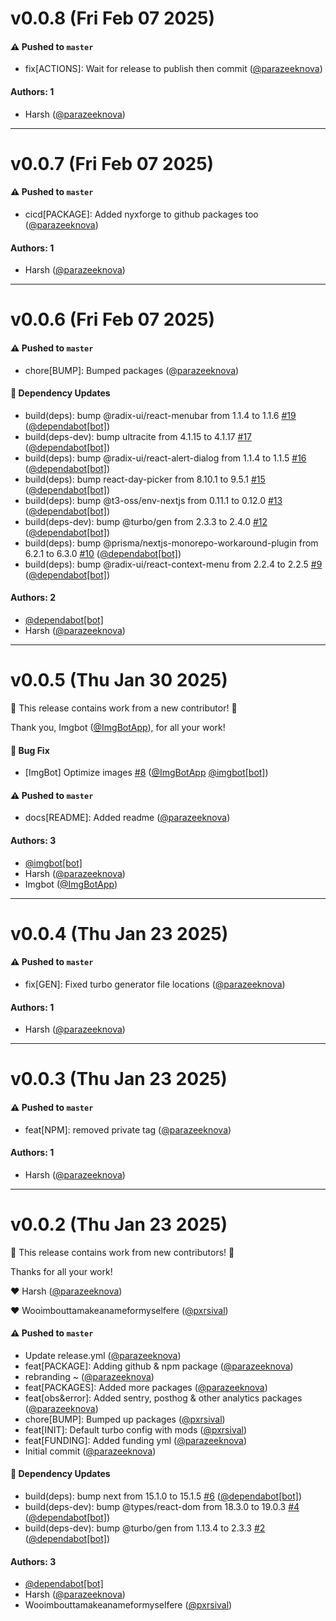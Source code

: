 # v0.0.8 (Fri Feb 07 2025)

#### ⚠️ Pushed to `master`

- fix[ACTIONS]: Wait for release to publish then commit ([@parazeeknova](https://github.com/parazeeknova))

#### Authors: 1

- Harsh ([@parazeeknova](https://github.com/parazeeknova))

---

# v0.0.7 (Fri Feb 07 2025)

#### ⚠️ Pushed to `master`

- cicd[PACKAGE]: Added nyxforge to github packages too ([@parazeeknova](https://github.com/parazeeknova))

#### Authors: 1

- Harsh ([@parazeeknova](https://github.com/parazeeknova))

---

# v0.0.6 (Fri Feb 07 2025)

#### ⚠️ Pushed to `master`

- chore[BUMP]: Bumped packages ([@parazeeknova](https://github.com/parazeeknova))

#### 🔩 Dependency Updates

- build(deps): bump @radix-ui/react-menubar from 1.1.4 to 1.1.6 [#19](https://github.com/parazeeknova/nyxforge/pull/19) ([@dependabot[bot]](https://github.com/dependabot[bot]))
- build(deps-dev): bump ultracite from 4.1.15 to 4.1.17 [#17](https://github.com/parazeeknova/nyxforge/pull/17) ([@dependabot[bot]](https://github.com/dependabot[bot]))
- build(deps): bump @radix-ui/react-alert-dialog from 1.1.4 to 1.1.5 [#16](https://github.com/parazeeknova/nyxforge/pull/16) ([@dependabot[bot]](https://github.com/dependabot[bot]))
- build(deps): bump react-day-picker from 8.10.1 to 9.5.1 [#15](https://github.com/parazeeknova/nyxforge/pull/15) ([@dependabot[bot]](https://github.com/dependabot[bot]))
- build(deps): bump @t3-oss/env-nextjs from 0.11.1 to 0.12.0 [#13](https://github.com/parazeeknova/nyxforge/pull/13) ([@dependabot[bot]](https://github.com/dependabot[bot]))
- build(deps-dev): bump @turbo/gen from 2.3.3 to 2.4.0 [#12](https://github.com/parazeeknova/nyxforge/pull/12) ([@dependabot[bot]](https://github.com/dependabot[bot]))
- build(deps): bump @prisma/nextjs-monorepo-workaround-plugin from 6.2.1 to 6.3.0 [#10](https://github.com/parazeeknova/nyxforge/pull/10) ([@dependabot[bot]](https://github.com/dependabot[bot]))
- build(deps): bump @radix-ui/react-context-menu from 2.2.4 to 2.2.5 [#9](https://github.com/parazeeknova/nyxforge/pull/9) ([@dependabot[bot]](https://github.com/dependabot[bot]))

#### Authors: 2

- [@dependabot[bot]](https://github.com/dependabot[bot])
- Harsh ([@parazeeknova](https://github.com/parazeeknova))

---

# v0.0.5 (Thu Jan 30 2025)

:tada: This release contains work from a new contributor! :tada:

Thank you, Imgbot ([@ImgBotApp](https://github.com/ImgBotApp)), for all your work!

#### 🐛 Bug Fix

- [ImgBot] Optimize images [#8](https://github.com/parazeeknova/nyxforge/pull/8) ([@ImgBotApp](https://github.com/ImgBotApp) [@imgbot[bot]](https://github.com/imgbot[bot]))

#### ⚠️ Pushed to `master`

- docs[README]: Added readme ([@parazeeknova](https://github.com/parazeeknova))

#### Authors: 3

- [@imgbot[bot]](https://github.com/imgbot[bot])
- Harsh ([@parazeeknova](https://github.com/parazeeknova))
- Imgbot ([@ImgBotApp](https://github.com/ImgBotApp))

---

# v0.0.4 (Thu Jan 23 2025)

#### ⚠️ Pushed to `master`

- fix[GEN]: Fixed turbo generator file locations ([@parazeeknova](https://github.com/parazeeknova))

#### Authors: 1

- Harsh ([@parazeeknova](https://github.com/parazeeknova))

---

# v0.0.3 (Thu Jan 23 2025)

#### ⚠️ Pushed to `master`

- feat[NPM]: removed private tag ([@parazeeknova](https://github.com/parazeeknova))

#### Authors: 1

- Harsh ([@parazeeknova](https://github.com/parazeeknova))

---

# v0.0.2 (Thu Jan 23 2025)

:tada: This release contains work from new contributors! :tada:

Thanks for all your work!

:heart: Harsh ([@parazeeknova](https://github.com/parazeeknova))

:heart: Wooimbouttamakeanameformyselfere ([@pxrsival](https://github.com/pxrsival))

#### ⚠️ Pushed to `master`

- Update release.yml ([@parazeeknova](https://github.com/parazeeknova))
- feat[PACKAGE]: Adding github & npm package ([@parazeeknova](https://github.com/parazeeknova))
- rebranding ~ ([@parazeeknova](https://github.com/parazeeknova))
- feat[PACKAGES]: Added more packages ([@parazeeknova](https://github.com/parazeeknova))
- feat[obs&error]: Added sentry, posthog & other analytics packages ([@parazeeknova](https://github.com/parazeeknova))
- chore[BUMP]: Bumped up packages ([@pxrsival](https://github.com/pxrsival))
- feat[INIT]: Default turbo config with mods ([@pxrsival](https://github.com/pxrsival))
- feat[FUNDING]: Added funding yml ([@parazeeknova](https://github.com/parazeeknova))
- Initial commit ([@parazeeknova](https://github.com/parazeeknova))

#### 🔩 Dependency Updates

- build(deps): bump next from 15.1.0 to 15.1.5 [#6](https://github.com/parazeeknova/nyxforge/pull/6) ([@dependabot[bot]](https://github.com/dependabot[bot]))
- build(deps-dev): bump @types/react-dom from 18.3.0 to 19.0.3 [#4](https://github.com/parazeeknova/nyxforge/pull/4) ([@dependabot[bot]](https://github.com/dependabot[bot]))
- build(deps-dev): bump @turbo/gen from 1.13.4 to 2.3.3 [#2](https://github.com/parazeeknova/nyxforge/pull/2) ([@dependabot[bot]](https://github.com/dependabot[bot]))

#### Authors: 3

- [@dependabot[bot]](https://github.com/dependabot[bot])
- Harsh ([@parazeeknova](https://github.com/parazeeknova))
- Wooimbouttamakeanameformyselfere ([@pxrsival](https://github.com/pxrsival))
